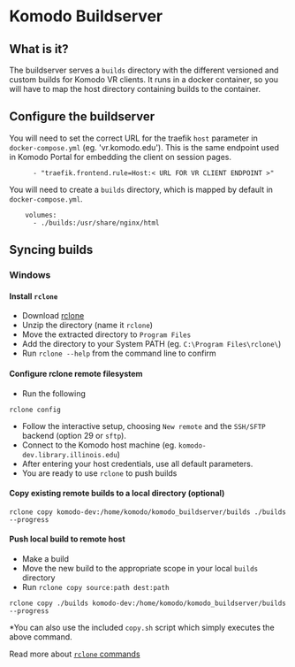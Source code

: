 # Komodo Buildserver

## What is it? 
The buildserver serves a `builds` directory with the different versioned and custom builds for Komodo VR clients. It runs in a docker container, so you will have to map the host directory containing builds to the container. 

## Configure the buildserver
You will need to set the correct URL for the traefik `host` parameter in `docker-compose.yml` (eg. 'vr.komodo.edu'). This is the same endpoint used in Komodo Portal for embedding the client on session pages. 
```
      - "traefik.frontend.rule=Host:< URL FOR VR CLIENT ENDPOINT >"
```
You will need to create a `builds` directory, which is mapped by default in `docker-compose.yml`.
```
    volumes: 
      - ./builds:/usr/share/nginx/html
```

## Syncing builds

### Windows
#### Install `rclone`
* Download [rclone](https://rclone.org/downloads/)
* Unzip the directory (name it `rclone`)
* Move the extracted directory to `Program Files`
* Add the directory to your System PATH (eg. `C:\Program Files\rclone\`)
* Run `rclone --help` from the command line to confirm

#### Configure rclone remote filesystem
* Run the following
```
rclone config
```
* Follow the interactive setup, choosing `New remote` and the `SSH/SFTP` backend (option 29 or `sftp`). 
* Connect to the Komodo host machine (eg. `komodo-dev.library.illinois.edu`)
* After entering your host credentials, use all default parameters. 
* You are ready to use `rclone` to push builds

#### Copy existing remote builds to a local directory (optional)
```
rclone copy komodo-dev:/home/komodo/komodo_buildserver/builds ./builds --progress
```
#### Push local build to remote host
* Make a build
* Move the new build to the appropriate scope in your local `builds` directory
* Run `rclone copy source:path dest:path`
```
rclone copy ./builds komodo-dev:/home/komodo/komodo_buildserver/builds --progress
```
*You can also use the included `copy.sh` script which simply executes the above command. 

Read more about [`rclone` commands](https://rclone.org/commands/)